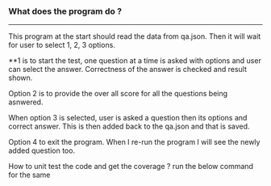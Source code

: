### What does the program do ?
------------------------------

This program at the start should read the data from qa.json. Then it will wait for user to select 1, 2, 3 options. 


**1 is to start the test, one question at a time is asked with options and user can select the answer. Correctness of the answer is checked and result shown. 

Option 2 is to provide the over all score for all the questions being asnwered. 

When option 3 is selected, user is asked a question then its options and correct answer. 
This is then added back to the qa.json and that is saved. 

Option 4 to exit the program. 
When I re-run the program I will see the newly added question too. 


How to unit test the code and get the coverage ?
run the below command for the same
